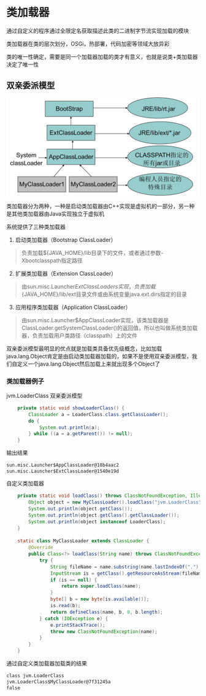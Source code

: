 # 类加载器
通过自定义的程序通过全限定名获取描述此类的二进制字节流实现加载的模块

类加载器在类的层次划分，OSGi，热部署，代码加密等领域大放异彩

类的唯一性确定，需要是同一个加载器加载的类才有意义，也就是说类+类加载器决定了唯一性

## 双亲委派模型
![](../resources/image/loader-class.jpg "类加载器")

类加载器分为两种，一种是启动类加载器由C++实现是虚拟机的一部分，另一种是其他类加载器由Java实现独立于虚拟机

系统提供了三种类加载器
1. 启动类加载器（Bootstrap ClassLoader）
> 负责加载${JAVA_HOME}/lib目录下的文件，或者通过参数-Xbootclasspath指定路径
2. 扩展类加载器（Extension ClassLoader）
> 由sun.misc.Launcher$ExtClassLoaders实现，负责加载${JAVA_HOME}/lib/ext目录文件或由系统变量java.ext.dirs指定的目录
3. 应用程序类加载器（Application ClassLoader）
> 由sun.misc.Launcher$AppClassLoader实现，该类加载器是ClassLoader.getSystemClassLoader()的返回值，所以也叫做系统类加载器，负责加载用户类路径（classpath）上的文件

双亲委派模型最明显的优点就是加载类具备优先级概念，比如加载java.lang.Object肯定是由启动类加载器加载的，如果不是使用双亲委派模型，我们自定义一个java.lang.Object然后加载上来就出现多个Object了

### 类加载器例子
jvm.LoaderClass
双亲委派模型
```java
    private static void showLoaderClass() {
        ClassLoader a = LoaderClass.class.getClassLoader();
        do {
            System.out.println(a);
        } while ((a = a.getParent()) != null);
    }
```
输出结果
```
sun.misc.Launcher$AppClassLoader@18b4aac2
sun.misc.Launcher$ExtClassLoader@1540e19d
```
自定义类加载器
```java
    private static void loadClass() throws ClassNotFoundException, IllegalAccessException, InstantiationException {
        Object object = new MyClassLoader().loadClass("jvm.LoaderClass").newInstance();
        System.out.println(object.getClass());
        System.out.println(object.getClass().getClassLoader());
        System.out.println(object instanceof LoaderClass);
    }

    static class MyClassLoader extends ClassLoader {
        @Override
        public Class<?> loadClass(String name) throws ClassNotFoundException {
            try {
                String fileName = name.substring(name.lastIndexOf(".") + 1) + ".class";
                InputStream is = getClass().getResourceAsStream(fileName);
                if (is == null) {
                    return super.loadClass(name);
                }
                byte[] b = new byte[is.available()];
                is.read(b);
                return defineClass(name, b, 0, b.length);
            } catch (IOException e) {
                e.printStackTrace();
                throw new ClassNotFoundException(name);
            }
        }
    }
```
通过自定义类加载器加载类的结果
```
class jvm.LoaderClass
jvm.LoaderClass$MyClassLoader@7f31245a
false
```